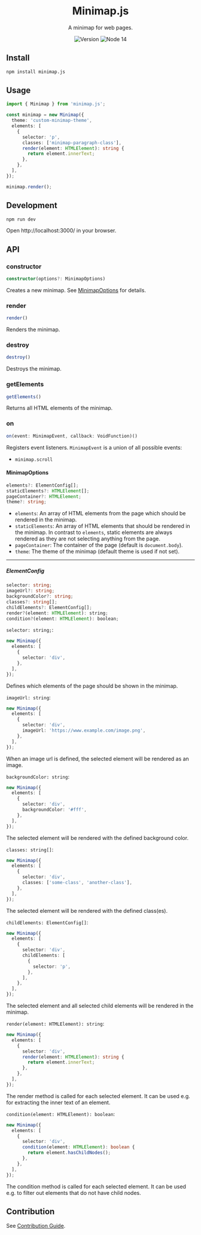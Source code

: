 <div style="text-align: center">
    <h1>Minimap.js</h1>
    <p>A minimap for web pages.</p>
    <p>
      <img alt="Version" src="https://img.shields.io/badge/version-1.0.0--beta.0-blue.svg" />
      <img src="https://img.shields.io/badge/node-14-blue.svg"  alt="Node 14"/>
    </p>
</div>

## Install

```bash
npm install minimap.js
```

## Usage

```ts
import { Minimap } from 'minimap.js';

const minimap = new Minimap({
  theme: 'custom-minimap-theme',
  elements: [
    {
      selector: 'p',
      classes: ['minimap-paragraph-class'],
      render(element: HTMLElement): string {
        return element.innerText;
      },
    },
  ],
});

minimap.render();
```

## Development

```bash
npm run dev
```

Open http://localhost:3000/ in your browser.

## API

### constructor

```ts
constructor(options?: MinimapOptions)
```

Creates a new minimap. See [MinimapOptions](#MinimapOptions) for details.

### render

```ts
render()
```

Renders the minimap.

### destroy

```ts
destroy()
```

Destroys the minimap.

### getElements

```ts
getElements()
```

Returns all HTML elements of the minimap.

### on

```ts
on(event: MinimapEvent, callback: VoidFunction)()
```

Registers event listeners. `MinimapEvent` is a union of all possible events:
- `minimap.scroll`

#### MinimapOptions
```ts
elements?: ElementConfig[];
staticElements?: HTMLElement[];
pageContainer?: HTMLElement;
theme?: string;
```

- `elements`: An array of HTML elements from the page which should be rendered in the minimap.
- `staticElements`: An array of HTML elements that should be rendered in the minimap. In contrast to `elements`, static elements are always rendered as they are not selecting anything from the page.
- `pageContainer`: The container of the page (default is `document.body`).
- `theme`: The theme of the minimap (default theme is used if not set).

---

##### ElementConfig

```ts
selector: string;
imageUrl?: string;
backgroundColor?: string;
classes?: string[];
childElements?: ElementConfig[];
render?(element: HTMLElement): string;
condition?(element: HTMLElement): boolean;
```

`selector: string;`:
```ts
new Minimap({
  elements: [
    {
      selector: 'div',
    },
  ],
});
```
Defines which elements of the page should be shown in the minimap.

`imageUrl: string`:
```ts
new Minimap({
  elements: [
    {
      selector: 'div',
      imageUrl: 'https://www.example.com/image.png',
    },
  ],
});
```
When an image url is defined, the selected element will be rendered as an image.

`backgroundColor: string`:
```ts
new Minimap({
  elements: [
    {
      selector: 'div',
      backgroundColor: '#fff',
    },
  ],
});
```
The selected element will be rendered with the defined background color.

`classes: string[]`:
```ts
new Minimap({
  elements: [
    {
      selector: 'div',
      classes: ['some-class', 'another-class'],
    },
  ],
});
```
The selected element will be rendered with the defined class(es).

`childElements: ElementConfig[]`:
```ts
new Minimap({
  elements: [
    {
      selector: 'div',
      childElements: [
        {
          selector: 'p',
        },
      ],
    },
  ],
});
```
The selected element and all selected child elements will be rendered in the minimap.

`render(element: HTMLElement): string`:
```ts
new Minimap({
  elements: [
    {
      selector: 'div',
      render(element: HTMLElement): string {
        return element.innerText;
      },
    },
  ],
});
```
The render method is called for each selected element. It can be used e.g. for extracting the inner text of an element.

`condition(element: HTMLElement): boolean`:
```ts
new Minimap({
  elements: [
    {
      selector: 'div',
      condition(element: HTMLElement): boolean {
        return element.hasChildNodes();
      },
    },
  ],
});
```
The condition method is called for each selected element. It can be used e.g. to filter out elements that do not have child nodes.

## Contribution

See [Contribution Guide](/CONTRIBUTING.md).
